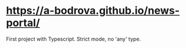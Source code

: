 # https://a-bodrova.github.io/news-portal/

First project with Typescript. Strict mode, no 'any' type.